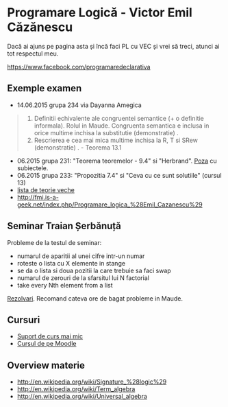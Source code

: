 # Programare Logică - Victor Emil Căzănescu

Dacă ai ajuns pe pagina asta și încă faci PL cu VEC și vrei să treci, atunci ai tot respectul meu.

https://www.facebook.com/programaredeclarativa

## Exemple examen

* 14.06.2015 grupa 234 via Dayanna Amegica

> 1. Definitii echivalente ale congruentei semantice (+ o definitie informala). Rolul in Maude. Congruenta semantica e inclusa in orice multime inchisa la substitutie (demonstratie) .
> 2. Rescrierea e cea mai mica multime inchisa la R, T si SRew (demonstratie) . - Teorema 13.1

* 06.2015 grupa 231: "Teorema teoremelor - 9.4" si "Herbrand". [Poza](https://www.dropbox.com/s/tq2loj2jatxiziw/subiecte_231.jpg?dl=0) cu subiectele.
* 06.2015 grupa 233: "Propozitia 7.4" si "Ceva cu ce sunt solutiile" (cursul 13)
* [lista de teorie veche](https://www.dropbox.com/s/gsxtvnwvthp0ql2/teorie%20PL.jpg?dl=0)
* http://fmi.is-a-geek.net/index.php/Programare_logica_%28Emil_Cazanescu%29

## Seminar Traian Șerbănuță

Probleme de la testul de seminar:

* numarul de aparitii al unei cifre intr-un numar
* roteste o lista cu X elemente in stange
* se da o lista si doua pozitii la care trebuie sa faci swap
* numarul de zerouri de la sfarsitul lui N factorial
* take every Nth element from a list

[Rezolvari](https://github.com/palcu/homework/tree/master/pl). Recomand cateva ore de bagat probleme in Maude.

## Cursuri

* [Suport de curs mai mic](https://www.dropbox.com/s/gt7i2ynnzaii4vr/suport_curs_caza.pdf?dl=0)
* [Cursul de pe Moodle](http://moodle.fmi.unibuc.ro/mod/resource/view.php?id=425)

## Overview materie

* http://en.wikipedia.org/wiki/Signature_%28logic%29
* http://en.wikipedia.org/wiki/Term_algebra
* http://en.wikipedia.org/wiki/Universal_algebra
